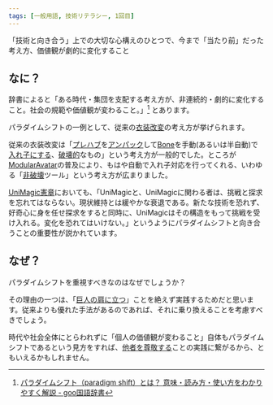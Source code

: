 ```yaml
---
tags: [一般用語, 技術リテラシー, 1回目]
---
```


「技術と向き合う」上での大切な心構えのひとつで、今まで「当たり前」だった考え方、価値観が劇的に変化すること

## なに？

辞書によると「ある時代・集団を支配する考え方が、非連続的・劇的に変化すること。社会の規範や価値観が変わること。」[^1] とあります。

パラダイムシフトの一例として、従来の[衣装改変](../あ行/衣装改変)の考え方が挙げられます。

従来の衣装改変は「[プレハブ](../PQR/)を[アンパック](../STU/Unpack-Prefab)して[Bone](../ABC/Bone)を手動(あるいは半自動)で[入れ子にする](../あ行/入れ子にする)、[破壊的](../は行/破壊的-非破壊的)なもの」という考え方が一般的でした。ところが[ModularAvatar](../MNO/ModularAvatar)の普及により、もはや自動で入れ子対応を行ってくれる、いわゆる「[非破壊](../は行/破壊的-非破壊的)ツール」という考え方が広まりました。

[UniMagic憲章](../STU/UniMagic憲章)においても、「UniMagicと、UniMagicに関わる者は、挑戦と探求を忘れてはならない。現状維持とは緩やかな衰退である。新たな技術を恐れず、好奇心に身を任せ探求をすると同時に、UniMagicはその構造をもって挑戦を受け入れる。変化を恐れてはいけない。」というようにパラダイムシフトと向き合うことの重要性が説かれています。

## なぜ？

パラダイムシフトを重視すべきなのはなぜでしょうか？

その理由の一つは、「[巨人の肩に立つ](../か行/巨人の肩に立つ)」ことを絶えず実践するためだと思います。従来よりも優れた手法があるのであれば、それに乗り換えることを考慮すべきでしょう。

時代や社会全体にとらわれずに「個人の価値観が変わること」自体もパラダイムシフトであるという見方をすれば、[他者を尊敬する](../さ行/尊重し合う)ことの実践に繋がるから、ともいえるかもしれません。

[^1]: [パラダイムシフト（paradigm shift）とは？ 意味・読み方・使い方をわかりやすく解説 - goo国語辞書](https://dictionary.goo.ne.jp/word/パラダイムシフト/)
